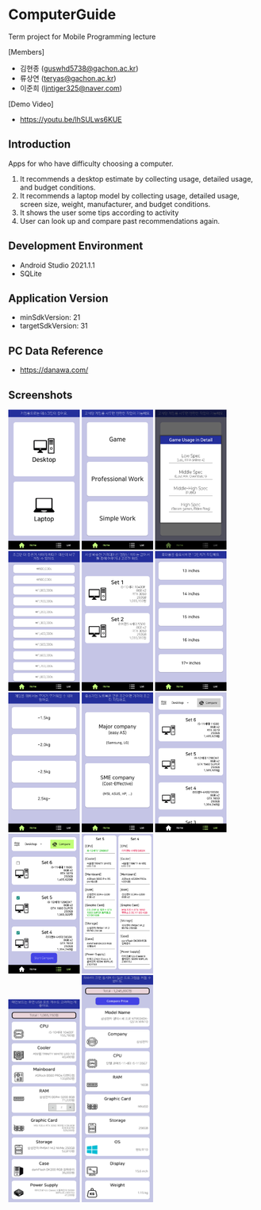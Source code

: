# ComputerGuide
Term project for Mobile Programming lecture

[Members]
- 김현종 (guswhd5738@gachon.ac.kr)
- 류상연 (teryas@gachon.ac.kr)
- 이준희 (ljntiger325@naver.com)

[Demo Video]
- https://youtu.be/lhSULws6KUE

## Introduction
Apps for who have difficulty choosing a computer.
1. It recommends a desktop estimate by collecting usage, detailed usage, and budget conditions.
2. It recommends a laptop model by collecting usage, detailed usage, screen size, weight, manufacturer, and budget conditions.
3. It shows the user some tips according to activity
4. User can look up and compare past recommendations again.

## Development Environment
- Android Studio 2021.1.1
- SQLite

## Application Version
- minSdkVersion: 21
- targetSdkVersion: 31

## PC Data Reference
- https://danawa.com/

## Screenshots
<img src="/screenshots/mainScreen.png" width="144" height="282" title="Main Screen" alt="Main Screen"></img>
<img src="/screenshots/usageScreen.png" width="144" height="282" title="Usage" alt="Usage"/>
<img src="/screenshots/detailedUsage(Game).png" width="144" height="282" title="Detailed Usage(Game)" alt="Detailed Usage(Game)"/>
<img src="/screenshots/budget.png" width="144" height="282" title="Budget" alt="Budget"/>
<img src="/screenshots/productListScreen.png" width="144" height="282" title="Product List" alt="Product List"/>
<img src="/screenshots/screenSize.png" width="144" height="282" title="Screen Size" alt="Screen Size"/>
<img src="/screenshots/weight.png" width="144" height="282" title="Weight" alt="Weight"/>
<img src="/screenshots/manufacturer.png" width="144" height="282" title="Manufacturer" alt="Manufacturer"/>
<img src="/screenshots/pastListScreen.png" width="144" height="282" title="Past List" alt="Past List"/>
<img src="/screenshots/compareSelection.png" width="144" height="282" title="Compare Selection" alt="Compare Selection"/>
<img src="/screenshots/compareDesktop.png" width="144" height="282" title="Compare Desktop" alt="Compare Desktop"/>
</br>
<img src="/screenshots/estimateList.jpg" width="144" height="409" title="Estimate List" alt="Estimate List"/>
<img src="/screenshots/laptopSpec.jpg" width="144" height="458" title="Laptop Spec" alt="Laptop Spec"/>
